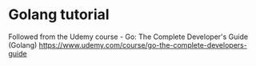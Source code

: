 # Golang tutorial

Followed from the Udemy course - Go: The Complete Developer's Guide (Golang)
https://www.udemy.com/course/go-the-complete-developers-guide
